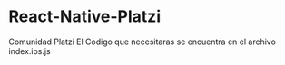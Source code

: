 # React-Native-Platzi
Comunidad Platzi
El Codigo que necesitaras se encuentra en el archivo index.ios.js
